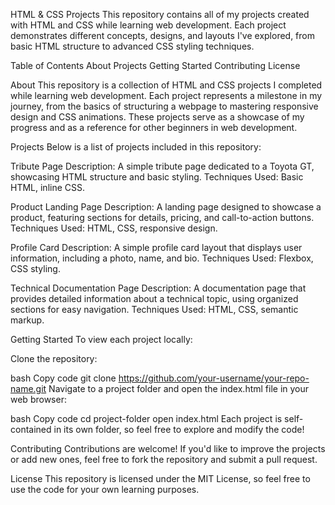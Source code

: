 HTML & CSS Projects
This repository contains all of my projects created with HTML and CSS while learning web development. Each project demonstrates different concepts, designs, and layouts I've explored, from basic HTML structure to advanced CSS styling techniques.

Table of Contents
About
Projects
Getting Started
Contributing
License


About
This repository is a collection of HTML and CSS projects I completed while learning web development. Each project represents a milestone in my journey, from the basics of structuring a webpage to mastering responsive design and CSS animations. These projects serve as a showcase of my progress and as a reference for other beginners in web development.

Projects
Below is a list of projects included in this repository:

Tribute Page
Description: A simple tribute page dedicated to a Toyota GT, showcasing HTML structure and basic styling.
Techniques Used: Basic HTML, inline CSS.

Product Landing Page
Description: A landing page designed to showcase a product, featuring sections for details, pricing, and call-to-action buttons.
Techniques Used: HTML, CSS, responsive design.

Profile Card
Description: A simple profile card layout that displays user information, including a photo, name, and bio.
Techniques Used: Flexbox, CSS styling.

Technical Documentation Page
Description: A documentation page that provides detailed information about a technical topic, using organized sections for easy navigation.
Techniques Used: HTML, CSS, semantic markup.



Getting Started
To view each project locally:

Clone the repository:

bash
Copy code
git clone https://github.com/your-username/your-repo-name.git
Navigate to a project folder and open the index.html file in your web browser:

bash
Copy code
cd project-folder
open index.html
Each project is self-contained in its own folder, so feel free to explore and modify the code!

Contributing
Contributions are welcome! If you'd like to improve the projects or add new ones, feel free to fork the repository and submit a pull request.

License
This repository is licensed under the MIT License, so feel free to use the code for your own learning purposes.
